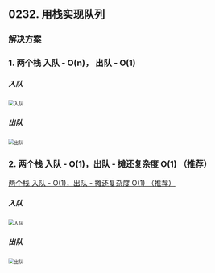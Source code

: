 <script src="https://cdn.bootcss.com/mathjax/2.7.7/MathJax.js?config=TeX-AMS-MML_HTMLorMML"></script>

## 0232. 用栈实现队列

### 解决方案

### 1. 两个栈  入队 - O(n)， 出队 - O(1)

##### 入队

<img src="https://pic.leetcode-cn.com/c631edf5bdffe4fb3f9708d1d7ee70e992c1afe17563445b7b29f2686384a2b7-file_1561371337486" alt="入队" style="zoom: 67%;" />

##### 出队
<img src="https://pic.leetcode-cn.com/a82e27b1f103cfd2035741e23aba04c2e71eecabd83f3360f19029130c7f8abf-file_1561371337481" alt="出队" style="zoom: 67%;" />

### 2. 两个栈  入队 - O(1)，出队 - 摊还复杂度 O(1) （推荐）

[两个栈  入队 - O(1)，出队 - 摊还复杂度 O(1) （推荐）](qu0232/solu2/MyQueue.java)

##### 入队

<img src="https://pic.leetcode-cn.com/b7ee1de51cf97d3e6ae445682de13b9495e51f9b91a802b77a89f700035e7945-file_1561371337486" alt="入队" style="zoom:67%;" />

##### 出队

<img src="https://assets.leetcode.com/static_assets/media/original_images/232_queue_using_stacksAPop.png" alt="出队" style="zoom:67%;" />
